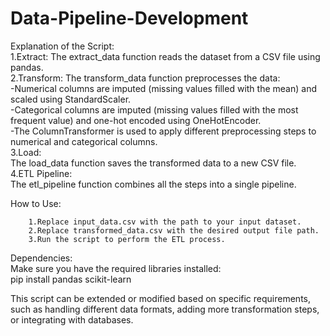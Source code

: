 # Data-Pipeline-Development
Explanation of the Script:                                                                                                                                                                                         
		1.Extract:
			The extract_data function reads the dataset from a CSV file using pandas.      
		2.Transform:
			The transform_data function preprocesses the data:                                                                                                                                                        
			-Numerical columns are imputed (missing values filled with the mean) and scaled using StandardScaler.                                                                                                      
			-Categorical columns are imputed (missing values filled with the most frequent value) and one-hot encoded using OneHotEncoder.                                                                             
			-The ColumnTransformer is used to apply different preprocessing steps to numerical and categorical columns.                                                                                                
		3.Load:                                                                                                                                                                                                      
			The load_data function saves the transformed data to a new CSV file.                                                                                                                                       
		4.ETL Pipeline:                                                                                                                                                                                              
			The etl_pipeline function combines all the steps into a single pipeline.                                                                                                                                           

How to Use:

		1.Replace input_data.csv with the path to your input dataset.
		2.Replace transformed_data.csv with the desired output file path.
		3.Run the script to perform the ETL process.


Dependencies:                                                                                                                                                                                                      
Make sure you have the required libraries installed:                                                                                                                                                                                                                                                                                                                                                                              
		pip install pandas scikit-learn  

This script can be extended or modified based on specific requirements, such as handling different data formats, adding more transformation steps, or integrating with databases.

